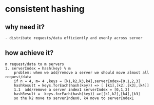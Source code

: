 # consistent hashing

## why need it?

    - distribute requests/data efficiently and evenly across server

## how achieve it?

    n request/data to m servers
    1. serverIndex = hash(key) % m
        problem: when we add/remove a server we should move almost all request/data 
        if n = 4, m= 4 ,keys = [k1,k2,k3,k4],serverIndex=[0,1,2,3]
        hashResult = keys.forEach(hash(key)) => [ [k1],[k2],[k3],[k4]]
        1.1  add/remove a server index1 serverIndex = [0,1,3]
        hashResult =  keys.forEach(hash(key)) =>[[k1,k2],[k4],[k3]
        so the k2 move to serverIndex0, k4 move to serverIndex1
